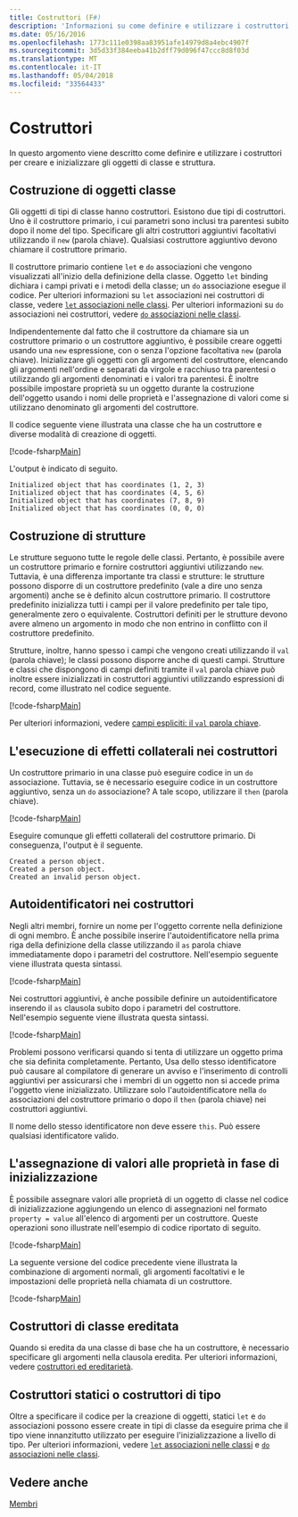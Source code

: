 ```yaml
---
title: Costruttori (F#)
description: 'Informazioni su come definire e utilizzare i costruttori in F # per creare e inizializzare gli oggetti di classe e struttura.'
ms.date: 05/16/2016
ms.openlocfilehash: 1773c111e0398aa83951afe14979d8a4ebc4907f
ms.sourcegitcommit: 3d5d33f384eeba41b2dff79d096f47ccc8d8f03d
ms.translationtype: MT
ms.contentlocale: it-IT
ms.lasthandoff: 05/04/2018
ms.locfileid: "33564433"
---
```

# <a name="constructors"></a>Costruttori

In questo argomento viene descritto come definire e utilizzare i costruttori per creare e inizializzare gli oggetti di classe e struttura.


## <a name="construction-of-class-objects"></a>Costruzione di oggetti classe
Gli oggetti di tipi di classe hanno costruttori. Esistono due tipi di costruttori. Uno è il costruttore primario, i cui parametri sono inclusi tra parentesi subito dopo il nome del tipo. Specificare gli altri costruttori aggiuntivi facoltativi utilizzando il `new` (parola chiave). Qualsiasi costruttore aggiuntivo devono chiamare il costruttore primario.

Il costruttore primario contiene `let` e `do` associazioni che vengono visualizzati all'inizio della definizione della classe. Oggetto `let` binding dichiara i campi privati e i metodi della classe; un `do` associazione esegue il codice. Per ulteriori informazioni su `let` associazioni nei costruttori di classe, vedere [ `let` associazioni nelle classi](let-bindings-in-classes.md). Per ulteriori informazioni su `do` associazioni nei costruttori, vedere [ `do` associazioni nelle classi](do-bindings-in-classes.md).

Indipendentemente dal fatto che il costruttore da chiamare sia un costruttore primario o un costruttore aggiuntivo, è possibile creare oggetti usando una `new` espressione, con o senza l'opzione facoltativa `new` (parola chiave). Inizializzare gli oggetti con gli argomenti del costruttore, elencando gli argomenti nell'ordine e separati da virgole e racchiuso tra parentesi o utilizzando gli argomenti denominati e i valori tra parentesi. È inoltre possibile impostare proprietà su un oggetto durante la costruzione dell'oggetto usando i nomi delle proprietà e l'assegnazione di valori come si utilizzano denominato gli argomenti del costruttore.

Il codice seguente viene illustrata una classe che ha un costruttore e diverse modalità di creazione di oggetti.

[!code-fsharp[Main](../../../../samples/snippets/fsharp/lang-ref-2/snippet3501.fs)]

L'output è indicato di seguito.

```console
Initialized object that has coordinates (1, 2, 3)
Initialized object that has coordinates (4, 5, 6)
Initialized object that has coordinates (7, 8, 9)
Initialized object that has coordinates (0, 0, 0)
```

## <a name="construction-of-structures"></a>Costruzione di strutture
Le strutture seguono tutte le regole delle classi. Pertanto, è possibile avere un costruttore primario e fornire costruttori aggiuntivi utilizzando `new`. Tuttavia, è una differenza importante tra classi e strutture: le strutture possono disporre di un costruttore predefinito (vale a dire uno senza argomenti) anche se è definito alcun costruttore primario. Il costruttore predefinito inizializza tutti i campi per il valore predefinito per tale tipo, generalmente zero o equivalente. Costruttori definiti per le strutture devono avere almeno un argomento in modo che non entrino in conflitto con il costruttore predefinito.

Strutture, inoltre, hanno spesso i campi che vengono creati utilizzando il `val` (parola chiave); le classi possono disporre anche di questi campi. Strutture e classi che dispongono di campi definiti tramite il `val` parola chiave può inoltre essere inizializzati in costruttori aggiuntivi utilizzando espressioni di record, come illustrato nel codice seguente.

[!code-fsharp[Main](../../../../samples/snippets/fsharp/lang-ref-2/snippet3502.fs)]

Per ulteriori informazioni, vedere [campi espliciti: il `val` parola chiave](explicit-fields-the-val-keyword.md).


## <a name="executing-side-effects-in-constructors"></a>L'esecuzione di effetti collaterali nei costruttori
Un costruttore primario in una classe può eseguire codice in un `do` associazione. Tuttavia, se è necessario eseguire codice in un costruttore aggiuntivo, senza un `do` associazione? A tale scopo, utilizzare il `then` (parola chiave).

[!code-fsharp[Main](../../../../samples/snippets/fsharp/lang-ref-2/snippet3503.fs)]

Eseguire comunque gli effetti collaterali del costruttore primario. Di conseguenza, l'output è il seguente.

```console
Created a person object.
Created a person object.
Created an invalid person object.
```

## <a name="self-identifiers-in-constructors"></a>Autoidentificatori nei costruttori
Negli altri membri, fornire un nome per l'oggetto corrente nella definizione di ogni membro. È anche possibile inserire l'autoidentificatore nella prima riga della definizione della classe utilizzando il `as` parola chiave immediatamente dopo i parametri del costruttore. Nell'esempio seguente viene illustrata questa sintassi.

[!code-fsharp[Main](../../../../samples/snippets/fsharp/lang-ref-2/snippet3504.fs)]

Nei costruttori aggiuntivi, è anche possibile definire un autoidentificatore inserendo il `as` clausola subito dopo i parametri del costruttore. Nell'esempio seguente viene illustrata questa sintassi.

[!code-fsharp[Main](../../../../samples/snippets/fsharp/lang-ref-2/snippet3505.fs)]

Problemi possono verificarsi quando si tenta di utilizzare un oggetto prima che sia definita completamente. Pertanto, Usa dello stesso identificatore può causare al compilatore di generare un avviso e l'inserimento di controlli aggiuntivi per assicurarsi che i membri di un oggetto non si accede prima l'oggetto viene inizializzato. Utilizzare solo l'autoidentificatore nella `do` associazioni del costruttore primario o dopo il `then` (parola chiave) nei costruttori aggiuntivi.

Il nome dello stesso identificatore non deve essere `this`. Può essere qualsiasi identificatore valido.


## <a name="assigning-values-to-properties-at-initialization"></a>L'assegnazione di valori alle proprietà in fase di inizializzazione
È possibile assegnare valori alle proprietà di un oggetto di classe nel codice di inizializzazione aggiungendo un elenco di assegnazioni nel formato `property = value` all'elenco di argomenti per un costruttore. Queste operazioni sono illustrate nell'esempio di codice riportato di seguito.

[!code-fsharp[Main](../../../../samples/snippets/fsharp/lang-ref-2/snippet3506.fs)]

La seguente versione del codice precedente viene illustrata la combinazione di argomenti normali, gli argomenti facoltativi e le impostazioni delle proprietà nella chiamata di un costruttore.

[!code-fsharp[Main](../../../../samples/snippets/fsharp/lang-ref-2/snippet3507.fs)]
    
## <a name="constructors-in-inherited-class"></a>Costruttori di classe ereditata
Quando si eredita da una classe di base che ha un costruttore, è necessario specificare gli argomenti nella clausola eredita. Per ulteriori informazioni, vedere [costruttori ed ereditarietà](../inheritance.md#constructors-and-inheritance).

## <a name="static-constructors-or-type-constructors"></a>Costruttori statici o costruttori di tipo
Oltre a specificare il codice per la creazione di oggetti, statici `let` e `do` associazioni possono essere create in tipi di classe da eseguire prima che il tipo viene innanzitutto utilizzato per eseguire l'inizializzazione a livello di tipo. Per ulteriori informazioni, vedere [ `let` associazioni nelle classi](let-bindings-in-classes.md) e [ `do` associazioni nelle classi](do-bindings-in-classes.md).

## <a name="see-also"></a>Vedere anche
[Membri](index.md)
